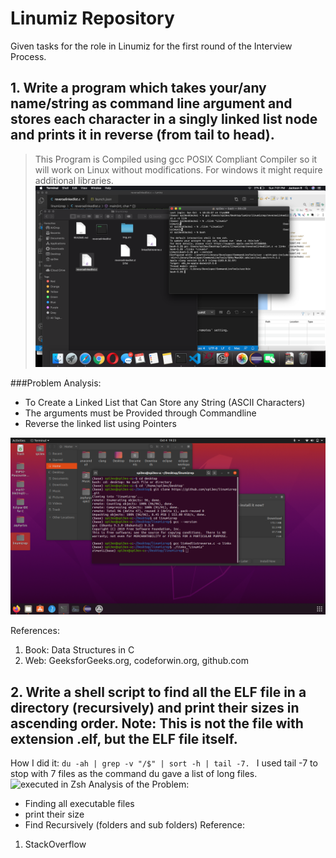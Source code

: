 # Linumiz Repository
Given tasks for the role in Linumiz for the first round of the Interview Process.
## 1. Write a program which takes your/any name/string as command line argument and stores each character in a singly linked list node and prints it in reverse (from tail to head).
> This Program is Compiled using gcc POSIX Compliant Compiler so it will work on Linux without modifications. For windows it might require additional libraries.  
![executed in gcc-POSIX Compatible](https://github.com/spi3ex/linumizrep/blob/master/Screenshot%202020-10-04%20at%207.01.55%20PM.png)


###Problem Analysis:
- To Create a Linked List that Can Store any String (ASCII Characters)
- The arguments must be Provided through Commandline
- Reverse the linked list using Pointers

![Tested in gcc in Debian Ubuntu 20.04 LTS](https://github.com/spi3ex/linumizrep/blob/master/Screenshot%20from%202020-10-04%2019-23-00.png)

References: 
1. Book: Data Structures in C
2. Web: GeeksforGeeks.org, codeforwin.org, github.com

## 2. Write a shell script to find all the ELF file in a directory (recursively) and print their sizes in ascending order. Note: This is not the file with extension .elf, but the ELF file itself.
How I did it: `du -ah | grep -v "/$" | sort -h | tail -7. `
I used tail -7 to stop with 7 files as the command du gave a list of long files.
![executed in Zsh](https://github.com/spi3ex/linumizrep/blob/master/Screenshot%202020-09-07%20at%209.47.09%20PM.png)
Analysis of the Problem:
- Finding all executable files
- print their size 
- Find Recursively (folders and sub folders)
Reference:
1. StackOverflow
